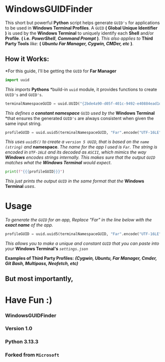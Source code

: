 # WindowsGUIDFinder
This short but powerful **Python** script helps generate `GUID's` for applications to be used in **Windows Terminal Profiles**.
A `GUID` **( Global Unique Identifier )** is used by the **Windows Terminal** to uniquely identify each **Shell** and/or **Profile**.
**( i.e.** ***PowerShell***, ***Command Prompt*** **)**.
*This also applies to* **Third Party Tools** *like:* **(** ***Ubuntu*** ***Far Manager, Cygwin, CMDer, etc*** **)**.

## How it Works:
*For this guide, I'll be getting the `GUID` for **Far Manager**
```python
import uuid
```
*This imports* **Pythons** *build-in `uuid` module, it provides functions to create `UUID's` and `GUID's`.
```python
terminalNamespaceGUID = uuid.UUID("{2bde4a90-d05f-401c-9492-e40884ead1d8}")
```
*This defines a* ***constant namespace*** `GUID` *used by the* **Windows Terminal** *that ensures the generated `GUID's` are always consistent when given the same input string.
```python
profileGUID = uuid.uuid5(terminalNamespaceGUID, "Far".encode("UTF-16LE").decode("ASCII"))
```
*This uses `uuid5()` to create a `version 5 UUID`, that is based on the `name (string)` and* **namespace**. *The name for the app I used is `Far`.*
*The string is encoded in `UTF-16LE` and its decoded as `ASCII`, which mimics the way **Windows** encodes strings internally. This makes sure that the output `GUID` matches what the **Windows Terminal** would expect*.
```python
print(f"{{{profileGUID}}}")
```
*This just prints the output `GUID` in the same format that the* **Windows Terminal** *uses*.

# Usage

*To generate the `GUID` for an app, Replace "Far" in the line below with the **exact name** of the app.*
```python
profileGUID = uuid.uuid5(terminalNamespaceGUID, "Far".encode("UTF-16LE").decode("ASCII"))
```
*This allows you to make a unique and constant `GUID` that you can paste into your* **Windows Terminal's** *`settings.json`*

**Examples of Third Party Profiles:**
***(Cygwin, Ubuntu, Far Manager, Cmder, Git Bash, Multipass, Neofetch, etc)***


## But most importantly,
# Have Fun :)


### WindowsGUIDFinder
### Version 1.0
### Python 3.13.3
### Forked from `Microsoft`
